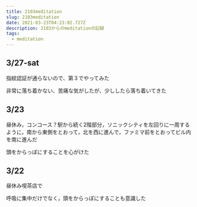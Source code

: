 ```yaml
---
title: 2103meditation
slug: 2103meditation
date: 2021-03-23T04:23:02.727Z
description: 2103からのmeditationの記録
tags:
  - meditation
---
```

## 3/27-sat

指紋認証が通らないので、第３でやってみた

非常に落ち着かない、苦痛な気がしたが、少ししたら落ち着いてきた

## 3/23

昼休み，コンコース？駅から続く2階部分，ソニックシティを左回りに一周するように，南から東側をとおって，北を西に進んで，ファミマ前をとおってビル内を南に進んだ

頭をからっぽにすることを心がけた

## 3/22

昼休み喫茶店で

呼吸に集中だけでなく，頭をからっぽにすることも意識した

